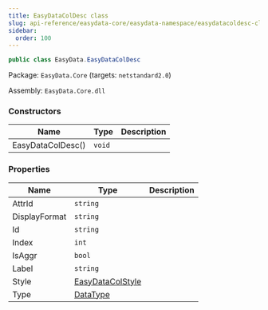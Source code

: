 ```yaml
---
title: EasyDataColDesc class
slug: api-reference/easydata-core/easydata-namespace/easydatacoldesc-class
sidebar:
  order: 100
---
```


```csharp
public class EasyData.EasyDataColDesc

```
Package: `EasyData.Core` (targets: `netstandard2.0`)

Assembly: `EasyData.Core.dll`

### Constructors

| Name | Type | Description | 
| --- | --- | --- | 
| EasyDataColDesc() | `void` |  | 


### Properties

| Name | Type | Description | 
| --- | --- | --- | 
| AttrId | `string` |  | 
| DisplayFormat | `string` |  | 
| Id | `string` |  | 
| Index | `int` |  | 
| IsAggr | `bool` |  | 
| Label | `string` |  | 
| Style | [EasyDataColStyle](///////////////easyquery/docs/api-reference/easydata-core/easydata-namespace/easydatacolstyle-class) |  | 
| Type | [DataType](///////////////easyquery/docs/api-reference/easydata-core/easydata-namespace/datatype-enum) |  |
